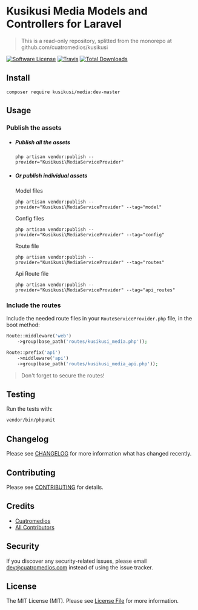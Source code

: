 # Kusikusi Media Models and Controllers for Laravel
> This is a read-only repository, splitted from the monorepo at github.com/cuatromedios/kusikusi

[![Software License](https://img.shields.io/badge/license-MIT-brightgreen.svg?style=flat-square)](LICENSE.md)
[![Travis](https://img.shields.io/travis/kusikusi/media.svg?style=flat-square)]()
[![Total Downloads](https://img.shields.io/packagist/dt/kusikusi/media.svg?style=flat-square)](https://packagist.org/packages/kusikusi/media)

## Install
```
composer require kusikusi/media:dev-master
```

## Usage
### Publish the assets
- ##### Publish all the assets

  ```shell
  php artisan vendor:publish --provider="Kusikusi\MediaServiceProvider"
  ```

- ##### Or publish individual assets

  Model files
  ```shell
  php artisan vendor:publish --provider="Kusikusi\MediaServiceProvider" --tag="model"
  ```
 
  Config files
  ```shell
  php artisan vendor:publish --provider="Kusikusi\MediaServiceProvider" --tag="config"
  ```

  Route file
  ```shell
  php artisan vendor:publish --provider="Kusikusi\MediaServiceProvider" --tag="routes"
  ```

  Api Route file
  ```shell
  php artisan vendor:publish --provider="Kusikusi\MediaServiceProvider" --tag="api_routes"
  ```

### Include the routes
Include the needed route files in your `RouteServiceProvider.php` file, in the boot method:

```php
Route::middleware('web')
    ->group(base_path('routes/kusikusi_media.php'));
```

```php
Route::prefix('api')
    ->middleware('api')
    ->group(base_path('routes/kusikusi_media_api.php'));
```

> Don't forget to secure the routes!

## Testing
Run the tests with:

``` bash
vendor/bin/phpunit
```

## Changelog
Please see [CHANGELOG](CHANGELOG.md) for more information what has changed recently.

## Contributing
Please see [CONTRIBUTING](CONTRIBUTING.md) for details.

## Credits

- [Cuatromedios](https://github.com/kusikusi)
- [All Contributors](https://github.com/kusikusi/media/contributors)

## Security
If you discover any security-related issues, please email dev@cuatromedios.com instead of using the issue tracker.

## License
The MIT License (MIT). Please see [License File](/LICENSE.md) for more information.
